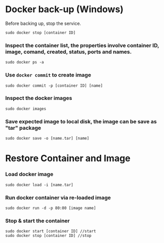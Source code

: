 # Docker back-up (Windows)
  Before backing up, stop the service.
 ```
 sudo docker stop [container ID]
 ```
### Inspect the container list, the properties involve container ID, image, comand, created, status, ports and names.
   ```
   sudo docker ps -a
   ```
### Use `docker commit` to create image
   ```
   sudo docker commit -p [container ID] [name]
   ```
### Inspect the docker images
   ```
   sudo docker images
   ```
### Save expected image to local disk, the image can be save as "tar" package
   ```
   sudo docker save -o [name.tar] [name]
   ```
# Restore Container and Image
### Load docker image
   ```
   sudo docker load -i [name.tar]
   ```
### Run docker container via re-loaded image
   ```
   sudo docker run -d -p 80:80 [image name]
   ```
### Stop & start the container
   ```
   sudo docker start [container ID] //start
   sudo docker stop [container ID] //stop
   ```

